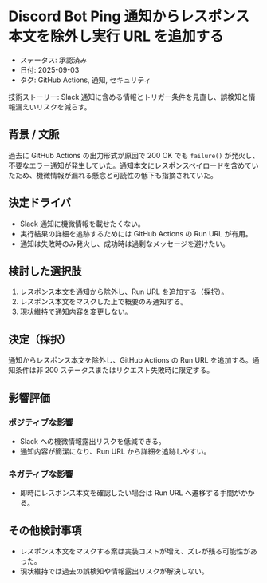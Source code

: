 # Discord Bot Ping 通知からレスポンス本文を除外し実行 URL を追加する

- ステータス: 承認済み
- 日付: 2025-09-03
- タグ: GitHub Actions, 通知, セキュリティ

技術ストーリー: Slack 通知に含める情報とトリガー条件を見直し、誤検知と情報漏えいリスクを減らす。

## 背景 / 文脈

過去に GitHub Actions の出力形式が原因で 200 OK でも `failure()` が発火し、不要なエラー通知が発生していた。通知本文にレスポンスペイロードを含めていたため、機微情報が漏れる懸念と可読性の低下も指摘されていた。

## 決定ドライバ

- Slack 通知に機微情報を載せたくない。
- 実行結果の詳細を追跡するためには GitHub Actions の Run URL が有用。
- 通知は失敗時のみ発火し、成功時は過剰なメッセージを避けたい。

## 検討した選択肢

1. レスポンス本文を通知から除外し、Run URL を追加する（採択）。
2. レスポンス本文をマスクした上で概要のみ通知する。
3. 現状維持で通知内容を変更しない。

## 決定（採択）

通知からレスポンス本文を除外し、GitHub Actions の Run URL を追加する。通知条件は非 200 ステータスまたはリクエスト失敗時に限定する。

## 影響評価

### ポジティブな影響

- Slack への機微情報露出リスクを低減できる。
- 通知内容が簡潔になり、Run URL から詳細を追跡しやすい。

### ネガティブな影響

- 即時にレスポンス本文を確認したい場合は Run URL へ遷移する手間がかかる。

## その他検討事項

- レスポンス本文をマスクする案は実装コストが増え、ズレが残る可能性があった。
- 現状維持では過去の誤検知や情報露出リスクが解決しない。
